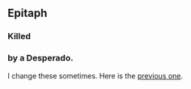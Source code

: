 Epitaph
-------


 
 

### Killed

### by a Desperado.


 
 
 
 
 
 
 
 
 
 
 
 
 

I change these sometimes. Here is the [previous
one](epitaphBefore20090428.html).


 
